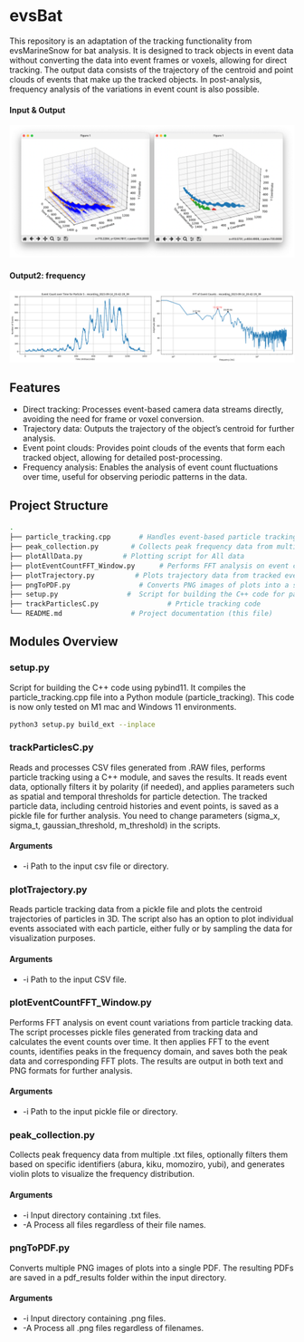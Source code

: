 # evsBat
This repository is an adaptation of the tracking functionality from evsMarineSnow for bat analysis.
It is designed to track objects in event data without converting the data into event frames or voxels, allowing for direct tracking.
The output data consists of the trajectory of the centroid and point clouds of events that make up the tracked objects. 
In post-analysis, frequency analysis of the variations in event count is also possible.

#### Input & Output
![Frequency](sampleData/inputAndOutput.png)

#### Output2: frequency
![Frequency](sampleData/fftAnalysis.png)


## Features
- Direct tracking: Processes event-based camera data streams directly, avoiding the need for frame or voxel conversion.
- Trajectory data: Outputs the trajectory of the object’s centroid for further analysis.
- Event point clouds: Provides point clouds of the events that form each tracked object, allowing for detailed post-processing.
- Frequency analysis: Enables the analysis of event count fluctuations over time, useful for observing periodic patterns in the data.

## Project Structure
```bash
.
├── particle_tracking.cpp       # Handles event-based particle tracking in C++
├── peak_collection.py        # Collects peak frequency data from multiple txt files and generates violin plots
├── plotAllData.py          # Plotting script for All data
├── plotEventCountFFT_Window.py      # Performs FFT analysis on event count variations using a Hamming window
├── plotTrajectory.py          # Plots trajectory data from tracked events
├── pngToPDF.py                 # Converts PNG images of plots into a single PDF
├── setup.py                 #  Script for building the C++ code for particle tracking
├── trackParticlesC.py                 # Prticle tracking code
└── README.md                 # Project documentation (this file)
```

## Modules Overview
### setup.py
Script for building the C++ code using pybind11. It compiles the particle_tracking.cpp file into a Python module (particle_tracking). This code is now only tested on M1 mac and Windows 11 environments.

```bash
python3 setup.py build_ext --inplace
```

### trackParticlesC.py
Reads and processes CSV files generated from .RAW files, performs particle tracking using a C++ module, and saves the results. It reads event data, optionally filters it by polarity (if needed), and applies parameters such as spatial and temporal thresholds for particle detection. The tracked particle data, including centroid histories and event points, is saved as a pickle file for further analysis.
You need to change parameters (sigma_x, sigma_t, gaussian_threshold, m_threshold) in the scripts.

#### Arguments
- -i Path to the input csv file or directory.

### plotTrajectory.py
Reads particle tracking data from a pickle file and plots the centroid trajectories of particles in 3D. The script also has an option to plot individual events associated with each particle, either fully or by sampling the data for visualization purposes.

#### Arguments
- -i Path to the input CSV file.

### plotEventCountFFT_Window.py
Performs FFT analysis on event count variations from particle tracking data. The script processes pickle files generated from tracking data and calculates the event counts over time. It then applies FFT to the event counts, identifies peaks in the frequency domain, and saves both the peak data and corresponding FFT plots. The results are output in both text and PNG formats for further analysis.

#### Arguments
- -i Path to the input pickle file or directory.

### peak_collection.py
Collects peak frequency data from multiple .txt files, optionally filters them based on specific identifiers (abura, kiku, momoziro, yubi), and generates violin plots to visualize the frequency distribution.

#### Arguments
- -i Input directory containing .txt files.
- -A Process all files regardless of their file names.

### pngToPDF.py
Converts multiple PNG images of plots into a single PDF. The resulting PDFs are saved in a pdf_results folder within the input directory.

#### Arguments
- -i Input directory containing .png files.
- -A Process all .png files regardless of filenames.

